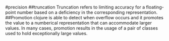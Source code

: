 #precision
##truncation
Truncation refers to limiting accuracy for a floating-point number based on a deficiency in the corresponding representation.
##Promotion
clojure is able to detect when overflow occurs and it promotes the value to
a numberical representation that can accommodate larger values.
In many cases, promotion results in the usage of a pair of classes used to hold exceptionally large values.